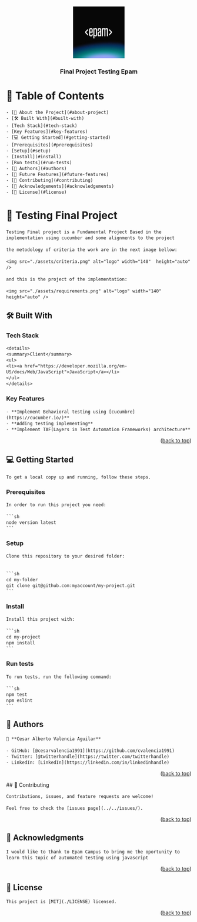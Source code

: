 <a name="readme-top"></a>

<div align="center">
 <img src="./assets/logo.jpeg" alt="logo" width="140"  height="auto" />
<br/>

<h3><b>Final Project Testing Epam</b></h3>

</div>

# 📗 Table of Contents

    - [📖 About the Project](#about-project)
    - [🛠 Built With](#built-with)
    - [Tech Stack](#tech-stack)
    - [Key Features](#key-features)
    - [💻 Getting Started](#getting-started)
    - [Prerequisites](#prerequisites)
    - [Setup](#setup)
    - [Install](#install)
    - [Run tests](#run-tests)
    - [👥 Authors](#authors)
    - [🔭 Future Features](#future-features)
    - [🤝 Contributing](#contributing)
    - [🙏 Acknowledgements](#acknowledgements)
    - [📝 License](#license)

# 📖 Testing Final Project <a name="about-project"></a>

    Testing Final project is a Fundamental Project Based in the implementation using cucumber and some alignments to the project

    the metodology of criteria the work are in the next image bellow:

    <img src="./assets/criteria.png" alt="logo" width="140"  height="auto" />

    and this is the project of the implementation:

    <img src="./assets/requirements.png" alt="logo" width="140"  height="auto" />

## 🛠 Built With <a name="built-with"></a>

### Tech Stack <a name="tech-stack"></a>

    <details>
    <summary>Client</summary>
    <ul>
    <li><a href="https://developer.mozilla.org/en-US/docs/Web/JavaScript">JavaScript</a></li>
    </ul>
    </details>

### Key Features <a name="key-features"></a>

    - **Implement Behavioral testing using [cucumbre](https://cucumber.io/)**
    - **Adding testing implementing**
    - **Implement TAF(Layers in Test Automation Frameworks) architecture**

 <p align="right">(<a href="#readme-top">back to top</a>)</p>

## 💻 Getting Started <a name="getting-started"></a>

    To get a local copy up and running, follow these steps.

### Prerequisites

    In order to run this project you need:

    ```sh
    node version latest
    ```
### Setup

    Clone this repository to your desired folder:


    ```sh
    cd my-folder
    git clone git@github.com:myaccount/my-project.git
    ```

### Install

    Install this project with:

    ```sh
    cd my-project
    npm install
    ```

### Run tests

    To run tests, run the following command:

    ```sh
    npm test
    npm eslint
    ```

## 👥 Authors <a name="authors"></a>

    👤 **Cesar Alberto Valencia Aguilar**

    - GitHub: [@cesarvalencia1991](https://github.com/cvalencia1991)
    - Twitter: [@twitterhandle](https://twitter.com/twitterhandle)
    - LinkedIn: [LinkedIn](https://linkedin.com/in/linkedinhandle)

<p align="right">(<a href="#readme-top">back to top</a>)</p>
## 🤝 Contributing <a name="contributing"></a>

    Contributions, issues, and feature requests are welcome!

    Feel free to check the [issues page](../../issues/).

<p align="right">(<a href="#readme-top">back to top</a>)</p>

## 🙏 Acknowledgments <a name="acknowledgements"></a>

    I would like to thank to Epam Campus to bring me the oportunity to learn this topic of automated testing using javascript

<p align="right">(<a href="#readme-top">back to top</a>)</p>

## 📝 License <a name="license"></a>

    This project is [MIT](./LICENSE) licensed.

<p align="right">(<a href="#readme-top">back to top</a>)</p>

